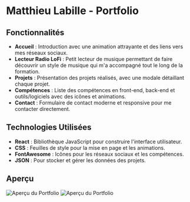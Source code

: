 # Matthieu Labille - Portfolio

## Fonctionnalités

- **Accueil** : Introduction avec une animation attrayante et des liens vers mes réseaux sociaux.
- **Lecteur Radio LoFi** : Petit lecteur de musique permettant de faire découvrir un style de musique qui m'a accompagné tout le long de la formation.
- **Projets** : Présentation des projets réalisés, avec une modale détaillant chaque projet.
- **Compétences** : Liste des compétences en front-end, back-end et outils/logiciels avec des icônes et animations.
- **Contact** : Formulaire de contact moderne et responsive pour me contacter directement.

## Technologies Utilisées

- **React** : Bibliothèque JavaScript pour construire l'interface utilisateur.
- **CSS** : Feuilles de style pour la mise en page et les animations.
- **FontAwesome** : Icônes pour les réseaux sociaux et les compétences.
- **JSON** : Pour stocker et gérer les données des projets.

## Aperçu

![Aperçu du Portfolio](src/assets/images/port3.wepb)
![Aperçu du Portfolio](src/assets/images/port4.wepb)
